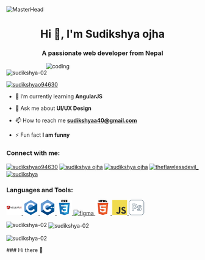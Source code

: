 ![MasterHead](https://hackernoon.com/images/f2px36fy.gif)
<h1 align="center">Hi 👋, I'm Sudikshya ojha</h1>
<h3 align="center">A passionate web developer from Nepal</h3>
<img align="right" alt="coding" width="400" src="https://miro.medium.com/v2/resize:fit:1400/1*qdAW1TjCN57h1lbuuzvchg.gif">

<p align="left"> <img src="https://komarev.com/ghpvc/?username=sudikshya-02&label=Profile%20views&color=0e75b6&style=flat" alt="sudikshya-02" /> </p>

<p align="left"> <a href="https://twitter.com/sudikshyao94630" target="blank"><img src="https://img.shields.io/twitter/follow/sudikshyao94630?logo=twitter&style=for-the-badge" alt="sudikshyao94630" /></a> </p>

- 🌱 I’m currently learning **AngularJS**

- 💬 Ask me about **UI/UX Design**

- 📫 How to reach me **sudikshyaa40@gmail.com**

- ⚡ Fun fact **I am funny**

<h3 align="left">Connect with me:</h3>
<p align="left">
<a href="https://twitter.com/sudikshyao94630" target="blank"><img align="center" src="https://raw.githubusercontent.com/rahuldkjain/github-profile-readme-generator/master/src/images/icons/Social/twitter.svg" alt="sudikshyao94630" height="30" width="40" /></a>
<a href="https://www.linkedin.com/in/sudikshya-ojha-713827281?lipi=urn%3Ali%3Apage%3Ad_flagship3_profile_view_base_contact_details%3BbTSq8P7yQlKDIVg1Srs89Q%3D%3D" target="blank"><img align="center" src="https://raw.githubusercontent.com/rahuldkjain/github-profile-readme-generator/master/src/images/icons/Social/linked-in-alt.svg" alt="sudikshya ojha" height="30" width="40" /></a>
<a href="https://fb.com/sudikshya ojha" target="blank"><img align="center" src="https://raw.githubusercontent.com/rahuldkjain/github-profile-readme-generator/master/src/images/icons/Social/facebook.svg" alt="sudikshya ojha" height="30" width="40" /></a>
<a href="https://www.instagram.com/theflawlessdevil___/" target="blank"><img align="center" src="https://raw.githubusercontent.com/rahuldkjain/github-profile-readme-generator/master/src/images/icons/Social/instagram.svg" alt="theflawlessdevil_" height="30" width="40" /></a>
<a href="https://www.hackerrank.com/profile/ojhasudikshya123" target="blank"><img align="center" src="https://raw.githubusercontent.com/rahuldkjain/github-profile-readme-generator/master/src/images/icons/Social/hackerrank.svg" alt="sudikshya" height="30" width="40" /></a>
</p>

<h3 align="left">Languages and Tools:</h3>
<p align="left"> <a href="https://angular.io" target="_blank" rel="noreferrer"> <img src="https://raw.githubusercontent.com/devicons/devicon/master/icons/angularjs/angularjs-original-wordmark.svg" alt="angularjs" width="40" height="40"/> </a> <a href="https://www.cprogramming.com/" target="_blank" rel="noreferrer"> <img src="https://raw.githubusercontent.com/devicons/devicon/master/icons/c/c-original.svg" alt="c" width="40" height="40"/> </a> <a href="https://www.w3schools.com/cpp/" target="_blank" rel="noreferrer"> <img src="https://raw.githubusercontent.com/devicons/devicon/master/icons/cplusplus/cplusplus-original.svg" alt="cplusplus" width="40" height="40"/> </a> <a href="https://www.w3schools.com/css/" target="_blank" rel="noreferrer"> <img src="https://raw.githubusercontent.com/devicons/devicon/master/icons/css3/css3-original-wordmark.svg" alt="css3" width="40" height="40"/> </a> <a href="https://www.figma.com/" target="_blank" rel="noreferrer"> <img src="https://www.vectorlogo.zone/logos/figma/figma-icon.svg" alt="figma" width="40" height="40"/> </a> <a href="https://www.w3.org/html/" target="_blank" rel="noreferrer"> <img src="https://raw.githubusercontent.com/devicons/devicon/master/icons/html5/html5-original-wordmark.svg" alt="html5" width="40" height="40"/> </a> <a href="https://developer.mozilla.org/en-US/docs/Web/JavaScript" target="_blank" rel="noreferrer"> <img src="https://raw.githubusercontent.com/devicons/devicon/master/icons/javascript/javascript-original.svg" alt="javascript" width="40" height="40"/> </a> <a href="https://www.photoshop.com/en" target="_blank" rel="noreferrer"> <img src="https://raw.githubusercontent.com/devicons/devicon/master/icons/photoshop/photoshop-line.svg" alt="photoshop" width="40" height="40"/> </a> </p>

<p><img align="left" src="https://github-readme-stats.vercel.app/api/top-langs?username=sudikshya-02&show_icons=true&locale=en&layout=compact" alt="sudikshya-02" /></p>

<p>&nbsp;<img align="center" src="https://github-readme-stats.vercel.app/api?username=sudikshya-02&show_icons=true&locale=en" alt="sudikshya-02" /></p>

<p><img align="center" src="https://github-readme-streak-stats.herokuapp.com/?user=sudikshya-02&" alt="sudikshya-02" /></p>
### Hi there 👋

<!--
**Sudikshya-02/Sudikshya-02** is a ✨ _special_ ✨ repository because its `README.md` (this file) appears on your GitHub profile.

Here are some ideas to get you started:

- 🔭 I’m currently working on ...
- 🌱 I’m currently learning ...
- 👯 I’m looking to collaborate on ...
- 🤔 I’m looking for help with ...
- 💬 Ask me about ...
- 📫 How to reach me: ...
- 😄 Pronouns: ...
- ⚡ Fun fact: ...
-->
